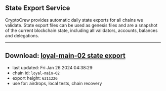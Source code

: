 ## State Export Service
CryptoCrew provides automatic daily state exports for all chains we validate. State export files can be used as genesis files and are a snapshot of the current blockchain state, including all validators, accounts, balances and delegations.

---
**Download: [loyal-main-02 state export](https://dl.ccvalidators.com/SERVICE/loyal/loyal-main-02_export_6211226.json)**
---

- last updated: Fri Jan 26 2024 04:38:29
- chain id: `loyal-main-02`
- export height: `6211226`
- use for: airdrops, local tests, chain recovery
